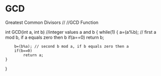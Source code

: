 GCD
===

Greatest Common Divisors
//
//GCD Function 

int GCD(int a, int b) //integer values a and b 
{
  while(1)
	{
		a=(a%b); // first a mod b, if a equals zero then b
		if(a==0)
			return b;

		b=(b%a); // second b mod a, if b equals zero then a
		if(b==0)
			return a; 
	}
	
}
